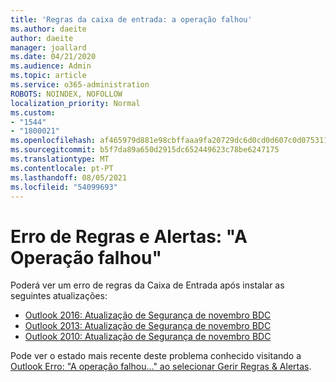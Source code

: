 ```yaml
---
title: 'Regras da caixa de entrada: a operação falhou'
ms.author: daeite
author: daeite
manager: joallard
ms.date: 04/21/2020
ms.audience: Admin
ms.topic: article
ms.service: o365-administration
ROBOTS: NOINDEX, NOFOLLOW
localization_priority: Normal
ms.custom:
- "1544"
- "1800021"
ms.openlocfilehash: af465979d881e98cbffaaa9fa20729dc6d0cd0d607c0d075311b19c8960b2f33
ms.sourcegitcommit: b5f7da89a650d2915dc652449623c78be6247175
ms.translationtype: MT
ms.contentlocale: pt-PT
ms.lasthandoff: 08/05/2021
ms.locfileid: "54099693"
---
```

# <a name="rules-and-alerts-error-the-operation-failed"></a>Erro de Regras e Alertas: "A Operação falhou"

Poderá ver um erro de regras da Caixa de Entrada após instalar as seguintes atualizações:

- [Outlook 2016: Atualização de Segurança de novembro BDC](https://support.microsoft.com/help/4461506)
- [Outlook 2013: Atualização de Segurança de novembro BDC](https://support.microsoft.com/help/4461486)
- [Outlook 2010: Atualização de Segurança de novembro BDC](https://support.microsoft.com/help/4461585)

Pode ver o estado mais recente deste problema conhecido visitando a [Outlook Erro: "A operação falhou..." ao selecionar Gerir Regras & Alertas](https://support.office.com/article/Outlook-Error-The-operation-failed-when-selecting-Manage-Rules-Alerts-64b6ff77-98c2-4564-9cbf-25bd8e17fb8b%20).